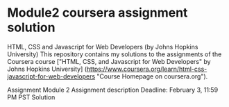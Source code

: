 # Module2 coursera assignment solution
HTML, CSS and Javascript for Web Developers (by Johns Hopkins University)
This repository contains my solutions to the assignments of the Coursera course ["HTML, CSS, and Javascript for Web Developers" by Johns Hopkins University] (https://www.coursera.org/learn/html-css-javascript-for-web-developers "Course Homepage on coursera.org").

Assignment
Module 2
Assignment description
Deadline: February 3, 11:59 PM PST
Solution
